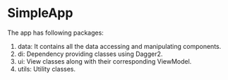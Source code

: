 # SimpleApp
The app has following packages:
  1. data: It contains all the data accessing and manipulating components.
  2. di: Dependency providing classes using Dagger2.
  3. ui: View classes along with their corresponding ViewModel.
  4. utils: Utility classes.
